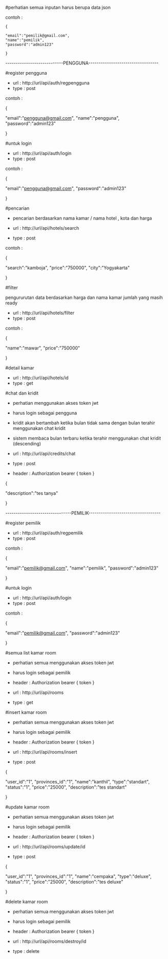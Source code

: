 
#perhatian semua inputan harus berupa data json

contoh :

									
	{								
									
	"email":"pemilik@gmail.com",	
	"name":"pemilik",				
	"password":"admin123"					
									
	}								
									
									


----------------------------PENGGUNA----------------------------------


#register pengguna

- url : http://url/api/auth/regpengguna
- type : post

contoh :

{

"email":"pengguna@gmail.com",
"name":"pengguna",
"password":"admin123"

}


#untuk login

- url : http://url/api/auth/login
- type : post


contoh :

{

"email":"pengguna@gmail.com",
"password":"admin123"

}


#pencarian 

- pencarian berdasarkan nama kamar / nama hotel , kota dan harga

- url : http://url/api/hotels/search
- type : post

contoh :

{

"search":"kamboja",
"price":"750000",
"city":"Yogyakarta"

}

#filter

pengururutan data berdasarkan harga dan nama kamar jumlah yang masih ready 

- url : http://url/api/hotels/filter
- type : post

contoh :

{

"name":"mawar",
"price":"750000"

}

#detail kamar

- url : http://url/api/hotels/id
- type : get



#chat dan kridit

- perhatian menggunakan akses token jwt
- harus login sebagai pengguna
- kridit akan bertambah ketika bulan tidak sama dengan
  bulan terahir menggunakan chat kridit 
- sistem membaca bulan terbaru ketika terahir menggunakan chat kridit (descending)

- url : http://url/api/credits/chat
- type : post
- header : Authorization bearer { token }

{

"description":"tes tanya"


}



--------------------------------PEMILIK-----------------------------------



#register pemilik

- url : http://url/api/auth/regpemilik
- type : post

contoh :

{

"email":"pemilik@gmail.com",
"name":"pemilik",
"password":"admin123"

}

#untuk login

- url : http://url/api/auth/login
- type : post


contoh :

{

"email":"pemilik@gmail.com",
"password":"admin123"

}

#semua list kamar room

- perhatian semua  menggunakan akses token jwt
- harus login sebagai pemilik
- header : Authorization bearer { token }

- url : http://url/api/rooms
- type : get

#insert kamar room

- perhatian semua  menggunakan akses token jwt
- harus login sebagai pemilik
- header : Authorization bearer { token }

- url : http://url/api/rooms/insert
- type : post

{

"user_id":"1",
"provinces_id":"1",
"name":"kanthil",
"type":"standart",
"status":"1",
"price":"25000",
"description":"tes standart"

}

#update kamar room

- perhatian semua  menggunakan akses token jwt
- harus login sebagai pemilik
- header : Authorization bearer { token }

- url : http://url/api/rooms/update/id
- type : post

{

"user_id":"1",
"provinces_id":"1",
"name":"cempaka",
"type":"deluxe",
"status":"1",
"price":"25000",
"description":"tes deluxe"

}


#delete kamar room	

- perhatian semua  menggunakan akses token jwt
- harus login sebagai pemilik
- header : Authorization bearer { token }

- url : http://url/api/rooms/destroy/id
- type : delete	


